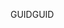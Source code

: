  <span data-ttu-id="ec6f9-101">GUID</span><span class="sxs-lookup"><span data-stu-id="ec6f9-101">GUID</span></span> 